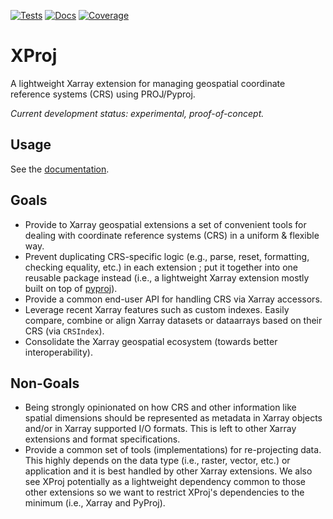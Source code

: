 [![Tests](https://github.com/xarray-contrib/xproj/actions/workflows/test.yml/badge.svg?branch=main&event=push)](https://github.com/xarray-contrib/xproj/actions/workflows/test.yml?query=branch%3Amain+event%3Apush)
[![Docs](https://readthedocs.org/projects/xproj/badge/?version=latest)](https://xproj.readthedocs.io)
[![Coverage](https://codecov.io/gh/xarray-contrib/xproj/branch/main/graph/badge.svg)](https://app.codecov.io/gh/xarray-contrib/xproj?branch=main)

# XProj

A lightweight Xarray extension for managing geospatial coordinate reference
systems (CRS) using PROJ/Pyproj.

*Current development status: experimental, proof-of-concept.*

## Usage

See the [documentation](https://xproj.readthedocs.io).

## Goals

- Provide to Xarray geospatial extensions a set of convenient tools for dealing
  with coordinate reference systems (CRS) in a uniform & flexible way.
- Prevent duplicating CRS-specific logic (e.g., parse, reset, formatting,
  checking equality, etc.) in each extension ; put it together into one reusable
  package instead (i.e., a lightweight Xarray extension mostly built on top of
  [pyproj](https://pyproj4.github.io/pyproj/stable/)).
- Provide a common end-user API for handling CRS via Xarray accessors.
- Leverage recent Xarray features such as custom indexes. Easily compare,
  combine or align Xarray datasets or dataarrays based on their CRS (via
  `CRSIndex`).
- Consolidate the Xarray geospatial ecosystem (towards better interoperability).

## Non-Goals

- Being strongly opinionated on how CRS and other information like spatial
  dimensions should be represented as metadata in Xarray objects and/or in
  Xarray supported I/O formats. This is left to other Xarray extensions and
  format specifications.
- Provide a common set of tools (implementations) for re-projecting data. This
  highly depends on the data type (i.e., raster, vector, etc.) or application
  and it is best handled by other Xarray extensions. We also see XProj
  potentially as a lightweight dependency common to those other extensions so we
  want to restrict XProj's dependencies to the minimum (i.e., Xarray and
  PyProj).
